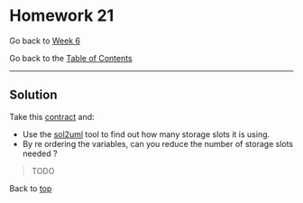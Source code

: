 # Homework 21

Go back to [Week 6](/Week%206/week-6-homeworks-solutions.md)

Go back to the [Table of Contents](/README.md)

---

## Solution

Take this [contract](https://gist.github.com/extropyCoder/6e9b5d5497b8ead54590e72382cdca24) and:
- Use the [sol2uml](https://github.com/naddison36/sol2uml) tool to find out how many storage slots it is using.
- By re ordering the variables, can you reduce the number of storage slots
needed ?
>TODO

Back to [top](#homework-21)